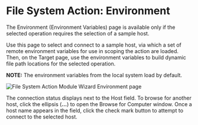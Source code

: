 # File System Action: Environment

The Environment (Environment Variables) page is available only if the selected operation requires the selection of a sample host.

Use this page to select and connect to a sample host, via which a set of remote environment variables for use in scoping the action are loaded. Then, on the Target page, use the environment variables to build dynamic file path locations for the selected operation.

__NOTE:__ The environment variables from the local system load by default.

![File System Action Module Wizard Environment page](/img/product_docs/accessanalyzer/accessanalyzer/enterpriseauditor/admin/action/filesystem/environment.png)

The connection status displays next to the Host field. To browse for another host, click the ellipsis (__…__) to open the Browse for Computer window. Once a host name appears in the field, click the check mark button to attempt to connect to the selected host.
